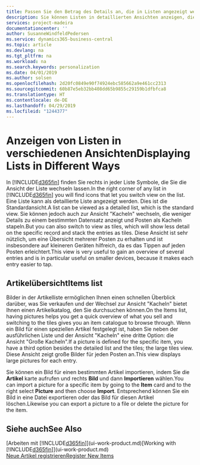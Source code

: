 ```yaml
---
title: Passen Sie den Betrag des Details an, die in Listen angezeigt werden | Microsoft Docs
description: Sie können Listen in detaillierten Ansichten anzeigen, die mehr Informationen geben, oder als Kacheln anzeigen, die einfach, dargestellt werden.
services: project-madeira
documentationcenter: ''
author: SusanneWindfeldPedersen
ms.service: dynamics365-business-central
ms.topic: article
ms.devlang: na
ms.tgt_pltfrm: na
ms.workload: na
ms.search.keywords: personalization
ms.date: 04/01/2019
ms.author: solsen
ms.openlocfilehash: 2d20fc0849e90f74924ebc585662a9e461cc2313
ms.sourcegitcommit: 60b87e5eb32bb408dd65b9855c29159b1dfbfca8
ms.translationtype: HT
ms.contentlocale: de-DE
ms.lasthandoff: 04/29/2019
ms.locfileid: "1244377"
---
```

# <a name="displaying-lists-in-different-ways"></a><span data-ttu-id="7f0e9-103">Anzeigen von Listen in verschiedenen Ansichten</span><span class="sxs-lookup"><span data-stu-id="7f0e9-103">Displaying Lists in Different Ways</span></span>
<span data-ttu-id="7f0e9-104">In [!INCLUDE[d365fin](includes/d365fin_md.md)] finden Sie rechts in jeder Liste Symbole, die Sie die Ansicht der Liste wechseln lassen.</span><span class="sxs-lookup"><span data-stu-id="7f0e9-104">In the right corner of any list in [!INCLUDE[d365fin](includes/d365fin_md.md)] you will find icons that let you switch view on the list.</span></span> <span data-ttu-id="7f0e9-105">Eine Liste kann als detaillierte Liste angezeigt werden. Dies ist die Standardansicht.</span><span class="sxs-lookup"><span data-stu-id="7f0e9-105">A list can be viewed as a detailed list, which is the standard view.</span></span> <span data-ttu-id="7f0e9-106">Sie können jedoch auch zur Ansicht "Kacheln" wechseln, die weniger Details zu einem bestimmten Datensatz anzeigt und Posten als Kacheln stapeln.</span><span class="sxs-lookup"><span data-stu-id="7f0e9-106">But you can also switch to view as tiles, which will show less detail on the specific record and stack the entries as tiles.</span></span> <span data-ttu-id="7f0e9-107">Diese Ansicht ist sehr nützlich, um eine Übersicht mehrerer Posten zu erhalten und ist insbesondere auf kleineren Geräten hilfreich, da es das Tippen auf jeden Posten erleichtert.</span><span class="sxs-lookup"><span data-stu-id="7f0e9-107">This view is very useful to gain an overview of several entries and is in particular useful on smaller devices, because it makes each entry easier to tap.</span></span>

## <a name="items-list"></a><span data-ttu-id="7f0e9-108">Artikelübersicht</span><span class="sxs-lookup"><span data-stu-id="7f0e9-108">Items list</span></span>
<span data-ttu-id="7f0e9-109">Bilder in der Artikelliste ermöglichen Ihnen einen schnellen Überblick darüber, was Sie verkaufen und der Wechsel zur Ansicht "Kacheln" bietet Ihnen einen Artikelkatalog, den Sie durchsuchen können.</span><span class="sxs-lookup"><span data-stu-id="7f0e9-109">On the Items list, having pictures helps you get a quick overview of what you sell and switching to the tiles gives you an item catalogue to browse through.</span></span> <span data-ttu-id="7f0e9-110">Wenn ein Bild für einen speziellen Artikel festgelegt ist, haben Sie neben der ausführlichen Liste und der Ansicht "Kacheln" eine dritte Option: die Ansicht "Große Kacheln".</span><span class="sxs-lookup"><span data-stu-id="7f0e9-110">If a picture is defined for the specific item, you have a third option besides the detailed list and the tiles; the large tiles view.</span></span> <span data-ttu-id="7f0e9-111">Diese Ansicht zeigt große Bilder für jeden Posten an.</span><span class="sxs-lookup"><span data-stu-id="7f0e9-111">This view displays large pictures for each entry.</span></span>

<span data-ttu-id="7f0e9-112">Sie können ein Bild für einen bestimmten Artikel importieren, indem Sie die **Artikel** karte aufrufen und rechts **Bild** und dann **Importieren** wählen.</span><span class="sxs-lookup"><span data-stu-id="7f0e9-112">You can import a picture for a specific item by going to the **Item** card and to the right select **Picture** and then choose **Import**.</span></span> <span data-ttu-id="7f0e9-113">Entsprechend können Sie ein Bild in eine Datei exportieren oder das Bild für diesen Artikel löschen.</span><span class="sxs-lookup"><span data-stu-id="7f0e9-113">Likewise you can export a picture to a file or delete the picture for the item.</span></span>  

## <a name="see-also"></a><span data-ttu-id="7f0e9-114">Siehe auch</span><span class="sxs-lookup"><span data-stu-id="7f0e9-114">See Also</span></span>
<span data-ttu-id="7f0e9-115">[Arbeiten mit [!INCLUDE[d365fin](includes/d365fin_md.md)]](ui-work-product.md)</span><span class="sxs-lookup"><span data-stu-id="7f0e9-115">[Working with [!INCLUDE[d365fin](includes/d365fin_md.md)]](ui-work-product.md)</span></span>  
[<span data-ttu-id="7f0e9-116">Neue Artikel registrieren</span><span class="sxs-lookup"><span data-stu-id="7f0e9-116">Register New Items</span></span>](inventory-how-register-new-items.md)  

